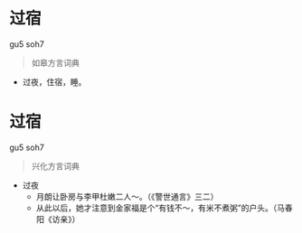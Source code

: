 # 过宿
gu5 soh7
> 如皋方言词典
- 过夜，住宿，睡。

# 过宿
gu5 soh7
> 兴化方言词典
- 过夜
  - 月朗让卧房与李甲杜嫩二人～。（《警世通言》三二）
  - 从此以后，她才注意到金家福是个“有钱不～，有米不煮粥”的户头。（马春阳《访亲》）
